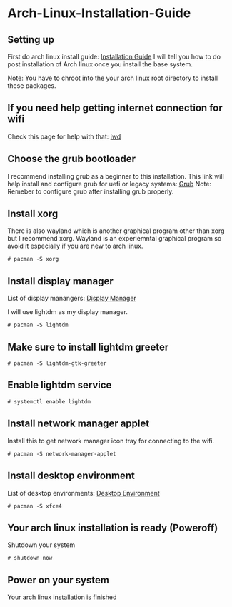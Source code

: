 # Arch-Linux-Installation-Guide
## Setting up
First do arch linux install guide: [Installation Guide](https://wiki.archlinux.org/index.php/Installation_guide)
I will tell you how to do post installation of Arch linux once you install the base system. 

Note: You have to chroot into the your arch linux root directory to install these packages. 

## If you need help getting internet connection for wifi
Check this page for help with that: [iwd](https://wiki.archlinux.org/index.php/Iwd)

## Choose the grub bootloader
I recommend installing grub as a beginner to this installation. 
This link will help install and configure grub for uefi or legacy systems: [Grub](https://wiki.archlinux.org/index.php/GRUB)
Note: Remeber to configure grub after installing grub properly. 

## Install xorg
There is also wayland which is another graphical program other than xorg but I recommend xorg. Wayland is an experiemntal graphical program so avoid it especially if you are new to arch linux. 
```
# pacman -S xorg
```

## Install display manager
List of display manangers: [Display Manager](https://wiki.archlinux.org/index.php/Display_manager)

I will use lightdm as my display manager. 
```
# pacman -S lightdm
```

## Make sure to install lightdm greeter
```
# pacman -S lightdm-gtk-greeter
```

## Enable lightdm service 
```
# systemctl enable lightdm
```

## Install network manager applet 
Install this to get network manager icon tray for connecting to the wifi.
```
# pacman -S network-manager-applet
```

## Install desktop environment 
List of desktop environments: [Desktop Environment](https://wiki.archlinux.org/index.php/Desktop_environment)
```
# pacman -S xfce4
```

## Your arch linux installation is ready (Poweroff)
Shutdown your system
```
# shutdown now
```

## Power on your system
Your arch linux installation is finished

